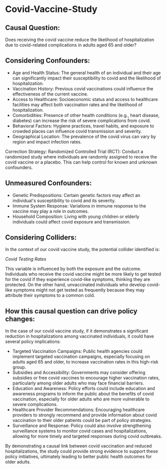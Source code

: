 # Covid-Vaccine-Study

## Causal Question:
Does receiving the covid vaccine reduce the likelihood of hospitalization due to covid-related complications in adults aged 65 and older?

## Considering Confounders:
- Age and Health Status: The general health of an individual and their age can significantly impact their susceptibility to covid and the likelihood of hospitalization.
- Vaccination History: Previous covid vaccinations could influence the effectiveness of the current vaccine.
- Access to Healthcare: Socioeconomic status and access to healthcare facilities may affect both vaccination rates and the likelihood of hospitalization.
- Comorbidities: Presence of other health conditions (e.g., heart disease, diabetes) can increase the risk of severe complications from covid.
- Behavioral Factors: Hygiene practices, travel habits, and exposure to crowded places can influence covid transmission and severity.
- Geographical Location: The prevalence of the covid virus can vary by region and impact infection rates.

Correction Strategy:
Randomized Controlled Trial (RCT): Conduct a randomized study where individuals are randomly assigned to receive the covid vaccine or a placebo. This can help control for known and unknown confounders.

## Unmeasured Confounders:
- Genetic Predispositions: Certain genetic factors may affect an individual's susceptibility to covid and its severity.
- Immune System Response: Variations in immune response to the vaccine may play a role in outcomes.
- Household Composition: Living with young children or elderly individuals could affect covid exposure and transmission.

## Considering Colliders:

In the context of our covid vaccine study, the potential collider identified is:

*Covid Testing Rates*

This variable is influenced by both the exposure and the outcome. Individuals who receive the covid vaccine might be more likely to get tested for the covid if they experience covid-like symptoms, thinking they are protected. On the other hand, unvaccinated individuals who develop covid-like symptoms might not get tested as frequently because they may attribute their symptoms to a common cold.

## How this causal question can drive policy changes:

In the case of our covid vaccine study, if it demonstrates a significant reduction in hospitalizations among vaccinated individuals, it could have several policy implications:

- Targeted Vaccination Campaigns: Public health agencies could implement targeted vaccination campaigns, especially focusing on adults aged 65 and older, to increase vaccination rates in this high-risk group.
- Subsidies and Accessibility: Governments may consider offering subsidies or free covid vaccines to encourage higher vaccination rates, particularly among older adults who may face financial barriers.
- Education and Awareness: Policy efforts could include education and awareness programs to inform the public about the benefits of covid vaccination, especially for older adults who are more vulnerable to severe complications.
- Healthcare Provider Recommendations: Encouraging healthcare providers to strongly recommend and provide information about covid vaccination to their older patients could be part of policy strategies.
- Surveillance and Response: Policy could also involve strengthening surveillance systems to monitor covid cases and hospitalizations, allowing for more timely and targeted responses during covid outbreaks.

By demonstrating a causal link between covid vaccination and reduced hospitalizations, the study could provide strong evidence to support these policy initiatives, ultimately leading to better public health outcomes for older adults.
